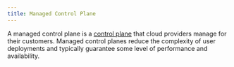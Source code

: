 ```yaml
---
title: Managed Control Plane
---
```


A managed control plane is a [control plane](/docs/reference/glossary/#control-plane)
that cloud providers manage for their customers.
Managed control planes reduce the complexity of user deployments
and typically guarantee some level of performance and availability.
